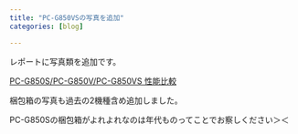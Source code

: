 ```yaml
---
title: "PC-G850VSの写真を追加"
categories: [blog]

---
```


レポートに写真類を追加です。

[PC-G850S/PC-G850V/PC-G850VS 性能比較][1]

 [1]: /pokecom/pcg850vs.html "PC-G850S/PC-G850V/PC-G850VS 性能比較"

梱包箱の写真も過去の2機種含め追加しました。

PC-G850Sの梱包箱がよれよれなのは年代ものってことでお察しください＞＜